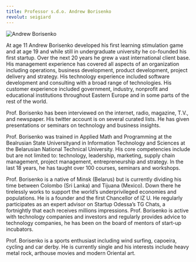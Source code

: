 ```yaml
---
title: Professor s.d.o. Andrew Borisenko
revolut: seigiard
---
```


![Andrew Borisenko](/images/people/andrew-borisenko.jpeg)

At age 11 Andrew Borisenko developed his first learning stimulation game and at age 19 and while still in undergraduate university he co-founded his first startup. Over the next 20 years he grew a vast international client base. His management experience has covered all aspects of an organization including operations, business development, product development, project delivery and strategy. His technology experience included software development and consulting with a broad range of technologies. His customer experience included government, industry, nonprofit and educational institutions throughout Eastern Europe and in some parts of the rest of the world.

Prof. Borisenko has been interviewed on the internet, radio, magazine, T.V., and newspaper. His twitter account is on several curated lists. He has given presentations or seminars on technology and business insights.

Prof. Borisenko was trained in Applied Math and Programming at the Bealrusian State Universityand in Information Technology and Sciences at the Belarusian National Technical University. His core competencies include but are not limited to: technology, leadership, marketing, supply chain management, project management, entrepreneurship and strategy. In the last 18 years, he has taught over 100 courses, seminars and workshops.

Prof. Borisenko is a native of Minsk (Belarus) but is currently dividing his time between Colombo (Sri Lanka) and Tijuana (Mexico). Down there he tirelessly works to support the world’s underprivileged economies and populations. He is a founder and the first Chancellor of IZ U. He regularly participates as an expert advisor on Startup Odessa’s TG Chats, a fortnightly that each receives millions impressions. Prof. Borisenko is active with technology companies and investors and regularly provides advice to technology companies, he has been on the board of mentors of start-up incubators.

Prof. Borisenko is a sports enthusiast including wind surfing, capoeira, cycling and car derby. He is currently single and his interests include heavy metal rock, arthouse movies and modern Oriental art.
